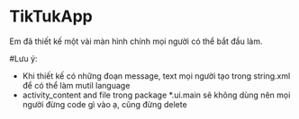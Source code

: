 # TikTukApp
Em đã thiết kế một vài màn hình chính mọi người có thể bắt đầu làm.

#Lưu ý: 
- Khi thiết kế có những đoạn message, text mọi người tạo trong string.xml để có thể làm mutil language
- activity_content and file trong package *.ui.main sẽ không dùng nên mọi người đừng code gì vào ạ, cũng đừng delete

